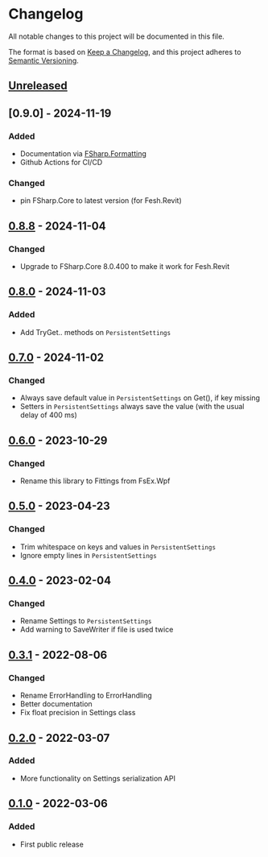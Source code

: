 # Changelog

All notable changes to this project will be documented in this file.

The format is based on [Keep a Changelog](https://keepachangelog.com/en/1.0.0/),
and this project adheres to [Semantic Versioning](https://semver.org/spec/v2.0.0.html).

## [Unreleased]

## [0.9.0] - 2024-11-19
### Added
- Documentation via [FSharp.Formatting](https://fsprojects.github.io/FSharp.Formatting/)
- Github Actions for CI/CD
### Changed
- pin FSharp.Core to latest version (for Fesh.Revit)

## [0.8.8] - 2024-11-04
### Changed
- Upgrade to FSharp.Core 8.0.400 to make it work for Fesh.Revit

## [0.8.0] - 2024-11-03
### Added
- Add TryGet.. methods on `PersistentSettings`

## [0.7.0] - 2024-11-02
### Changed
- Always save default value in `PersistentSettings` on Get(), if key missing
- Setters in `PersistentSettings` always save the value (with the usual delay of 400 ms)

## [0.6.0] - 2023-10-29
### Changed
- Rename this library to Fittings from FsEx.Wpf

## [0.5.0] - 2023-04-23
### Changed
- Trim whitespace on keys and values in `PersistentSettings`
- Ignore empty lines in `PersistentSettings`

## [0.4.0] - 2023-02-04
### Changed
- Rename Settings to `PersistentSettings`
- Add warning to SaveWriter if file is used twice

## [0.3.1] - 2022-08-06
### Changed
- Rename ErrorHandling to ErrorHandling
- Better documentation
- Fix float precision in Settings class

## [0.2.0] - 2022-03-07
### Added
- More functionality on Settings serialization API

## [0.1.0] - 2022-03-06
### Added
- First public release


[Unreleased]: https://github.com/goswinr/Fittings/compare/0.9.0...HEAD
[0.8.8]: https://github.com/goswinr/Fittings/compare/0.8.8...0.9.0
[0.8.8]: https://github.com/goswinr/Fittings/compare/0.8.0...0.8.8
[0.8.0]: https://github.com/goswinr/Fittings/compare/0.7.0...0.8.0
[0.7.0]: https://github.com/goswinr/Fittings/compare/0.6.0...0.7.0
[0.6.0]: https://github.com/goswinr/Fittings/compare/0.5.0...0.6.0
[0.5.0]: https://github.com/goswinr/Fittings/compare/0.4.0...0.5.0
[0.4.0]: https://github.com/goswinr/Fittings/compare/0.3.1...0.4.0
[0.3.1]: https://github.com/goswinr/Fittings/compare/0.2.0...0.3.1
[0.2.0]: https://github.com/goswinr/Fittings/compare/0.1.0...0.2.0
[0.1.0]: https://github.com/goswinr/Fittings/releases/tag/0.1.0

<!--
use to get tag dates:
git log --tags --simplify-by-decoration --pretty="format:%ci %d"

-->